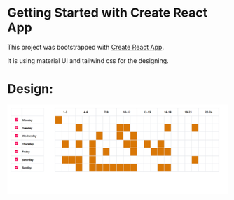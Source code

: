 # Getting Started with Create React App

This project was bootstrapped with [Create React App](https://github.com/facebook/create-react-app).

It is using material UI and tailwind css for the designing.


# Design:
![Design](image.png)
